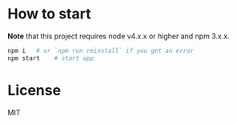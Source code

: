# How to start

**Note** that this project requires node v4.x.x or higher and npm 3.x.x.

```bash
npm i   # or `npm run reinstall` if you get an error
npm start    # start app
```

# License

MIT
